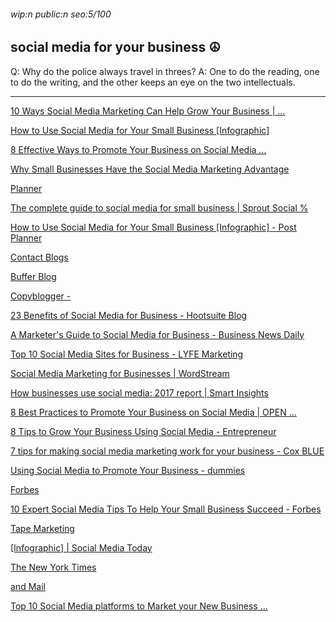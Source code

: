 ###### wip:n public:n seo:5/100

## social media for your business :peace_symbol:

Q:	Why do the police always travel in threes?
A:	One to do the reading, one to do the writing, and the other keeps
	an eye on the two intellectuals.


----------


[      10 Ways Social Media Marketing Can Help Grow Your Business | ... ](https://blogs.constantcontact.com/why-social-media-marketing/)

[      How to Use Social Media for Your Small Business [Infographic] ](https://www.postplanner.com/blog/use-social-media-for-your-small-business/)

[      8 Effective Ways to Promote Your Business on Social Media ... ](https://www.businesswest.co.uk/blog/8-effective-ways-promote-your-business-social-media)

[      Why Small Businesses Have the Social Media Marketing Advantage ](https://www.ducttapemarketing.com/small-businesses-social-media-marketing/)

[      Planner ](https://www.postplanner.com/blog/ways-to-use-social-media-to-grow-your-small-business)

[The complete guide to social media for small business | Sprout Social % ](http://sproutsocial.com/insights/topics/social-media-for-small-business/)

[How to Use Social Media for Your Small Business [Infographic] - Post Planner ](http://www.postplanner.com/blog/use-social-media-for-your-small-business/?hs_amp=true)

[Contact Blogs ](http://blogs.constantcontact.com/why-social-media-marketing/)

[Buffer Blog ](http://blog.bufferapp.com/social-media-for-businesses/amp)

[ ](https://blog.bufferapp.com/social-media-for-businesses/amp)

[Copyblogger - ](http://www.copyblogger.com/social-media-marketing/)

[ ](https://www.copyblogger.com/social-media-marketing/)

[23 Benefits of Social Media for Business - Hootsuite Blog ](http://blog.hootsuite.com/social-media-for-business/amp/)

[A Marketer's Guide to Social Media for Business - Business News Daily ](http://www.businessnewsdaily.com/7832-social-media-for-business.html)

[ ](https://www.businessnewsdaily.com/7832-social-media-for-business.html)

[Top 10 Social Media Sites for Business - LYFE Marketing ](http://www.lyfemarketing.com/blog/social-media-sites-for-business/)

[ ](https://www.lyfemarketing.com/blog/social-media-sites-for-business/)

[Social Media Marketing for Businesses | WordStream ](http://www.wordstream.com/social-media-marketing)

[How businesses use social media: 2017 report | Smart Insights ](http://www.smartinsights.com/social-media-marketing/social-media-strategy/businesses-use-social-media-2017-report/amp/)

[ ](https://www.smartinsights.com/social-media-marketing/social-media-strategy/businesses-use-social-media-2017-report/amp/)

[8 Best Practices to Promote Your Business on Social Media | OPEN ... ](http://www.americanexpress.com/us/small-business/openforum/articles/8-best-practices-to-promote-your-business-on-social-media/)

[8 Tips to Grow Your Business Using Social Media - Entrepreneur ](http://www.entrepreneur.com/amphtml/278598)

[ ](https://www.entrepreneur.com/amphtml/278598)

[7 tips for making social media marketing work for your business - Cox BLUE ](http://www.coxblue.com/7-tips-for-making-social-media-marketing-work-for-your-business/amp/)

[ ](https://www.coxblue.com/7-tips-for-making-social-media-marketing-work-for-your-business/amp/)

[Using Social Media to Promote Your Business - dummies ](http://www.dummies.com/business/online-business/using-social-media-to-promote-your-business/)

[Forbes ](http://www.forbes.com/sites/forbesagencycouncil/2018/09/12/are-you-prioritizing-the-best-social-media-platform-for-your-business/amp/)

[10 Expert Social Media Tips To Help Your Small Business Succeed - Forbes ](http://www.forbes.com/sites/allbusiness/2018/03/27/10-expert-social-media-tips-to-help-your-small-business-succeed/amp/)

[Tape Marketing ](http://www.ducttapemarketing.com/small-businesses-social-media-marketing/amp/)

[ ](https://www.ducttapemarketing.com/small-businesses-social-media-marketing/amp/)

[[Infographic] | Social Media Today ](http://www.socialmediatoday.com/news/which-social-media-platform-your-business-should-choose-and-why-infograp/541330/)

[The New York Times ](http://www.nytimes.com/guides/business/social-media-for-career-and-business)

[ ](https://www.nytimes.com/guides/business/social-media-for-career-and-business)

[and Mail ](http://www.theglobeandmail.com/amp/business/article-how-to-put-social-media-to-work-for-you-and-your-business/)

[Top 10 Social Media platforms to Market your New Business ... ](http://www.webafrica.co.za/blog/educational/top-10-social-media-platforms-market-new-business/)

